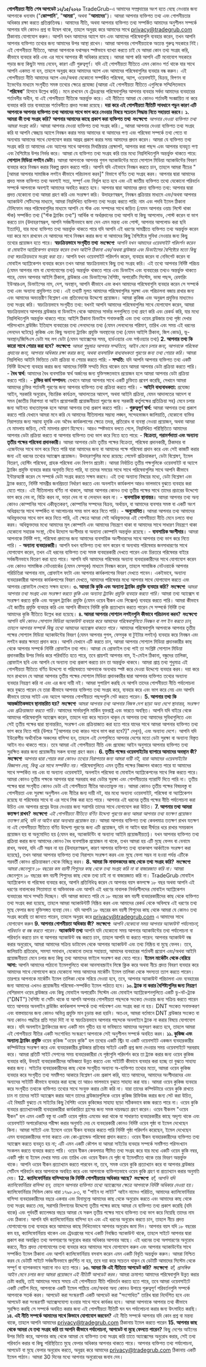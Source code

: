   **গোপনীয়তা নীতি** **শেষ আপডেট ১২/১৫/২০২০** TradeGrub-এ আমাদের সম্প্রদায়ের অংশ হতে বেছে নেওয়ার জন্য আপনাকে ধন্যবাদ ("**কোম্পানি**", "**আমরা**", অথবা "**আমাদের**")। আমরা আপনার ব্যক্তিগত তথ্য এবং গোপনীয়তার অধিকার রক্ষা করতে প্রতিশ্রুতিবদ্ধ। আমাদের নীতি, অথবা আপনার ব্যক্তিগত তথ্য সম্পর্কিত আমাদের অনুশীলন সম্পর্কে আপনার যদি কোনও প্রশ্ন বা উদ্বেগ থাকে, তাহলে অনুগ্রহ করে আমাদের সাথে privacy@tradegrub.com ঠিকানায় যোগাযোগ করুন। আপনি যখন আমাদের অ্যাপে যান এবং আমাদের পরিষেবাগুলি ব্যবহার করেন, তখন আপনি আপনার ব্যক্তিগত তথ্যের জন্য আমাদের উপর আস্থা রাখেন। আমরা আপনার গোপনীয়তাকে অত্যন্ত গুরুত্ব সহকারে নিই। এই গোপনীয়তা নীতিতে, আমরা আপনাকে যথাসম্ভব স্পষ্টভাবে ব্যাখ্যা করতে চাই যে আমরা কোন তথ্য সংগ্রহ করি, কীভাবে ব্যবহার করি এবং এর সাথে আপনার কী অধিকার রয়েছে। আমরা আশা করি আপনি এটি মনোযোগ সহকারে পড়ার জন্য কিছুটা সময় নেবেন, কারণ এটি গুরুত্বপূর্ণ। যদি এই গোপনীয়তা নীতিতে এমন কোনও শর্ত থাকে যার সাথে আপনি একমত না হন, তাহলে অনুগ্রহ করে আমাদের অ্যাপ এবং আমাদের পরিষেবাগুলির ব্যবহার বন্ধ করুন। এই গোপনীয়তা নীতি আমাদের অ্যাপ এবং/অথবা যেকোনো সম্পর্কিত পরিষেবা, অ্যাপ, ওয়েবসাইট, বিক্রয়, বিপণন বা ইভেন্টের মাধ্যমে সংগৃহীত সমস্ত তথ্যের ক্ষেত্রে প্রযোজ্য (আমরা এই গোপনীয়তা নীতিতে এগুলিকে সম্মিলিতভাবে "**পরিষেবা**" হিসাবে উল্লেখ করি)। মনে রাখবেন যে ট্রেডগ্রবের পরিষেবাগুলির আপনার ব্যবহার সর্বদা আমাদের ব্যবহারের শর্তাবলীর অধীন, যা এই গোপনীয়তা নীতিকে অন্তর্ভুক্ত করে। এই নীতিতে আমরা যে কোনও শর্তাবলী সংজ্ঞায়িত না করে ব্যবহার করি তার ব্যবহারের শর্তাবলীতে প্রদত্ত সংজ্ঞা রয়েছে। **দয়া করে এই গোপনীয়তা নীতিটি সাবধানে পড়ুন কারণ এটি আপনাকে আপনার ব্যক্তিগত তথ্য আমাদের সাথে ভাগ করে নেওয়ার বিষয়ে সচেতন সিদ্ধান্ত নিতে সহায়তা করবে।** **১. আমরা কী তথ্য সংগ্রহ করি?** **আপনার আমাদের কাছে প্রকাশ করা ব্যক্তিগত তথ্য** **_সংক্ষেপে:_** _আপনার দেওয়া ব্যক্তিগত তথ্য আমরা সংগ্রহ করি।_ আমরা আপনার দেওয়া ব্যক্তিগত তথ্য সংগ্রহ করি।_ আমরা আপনার দেওয়া ব্যক্তিগত তথ্য সংগ্রহ করি যা আপনি স্বেচ্ছায় অ্যাপে নিবন্ধন করার সময় আমাদের বা আমাদের পণ্য এবং পরিষেবা সম্পর্কে তথ্য পেতে বা অন্যথায় আমাদের সাথে যোগাযোগ করার আগ্রহ প্রকাশ করার সময় আমাদের প্রদান করেন। আমরা যে ব্যক্তিগত তথ্য সংগ্রহ করি তা আমাদের এবং অ্যাপের সাথে আপনার মিথস্ক্রিয়ার প্রেক্ষাপট, আপনার করা পছন্দ এবং আপনার ব্যবহৃত পণ্য এবং বৈশিষ্ট্যের উপর নির্ভর করে। আমরা যে ব্যক্তিগত তথ্য সংগ্রহ করি তার মধ্যে নিম্নলিখিতগুলি অন্তর্ভুক্ত থাকতে পারে: **সোশ্যাল মিডিয়া লগইন ডেটা।** আমরা আপনাকে আপনার গুগল অ্যাকাউন্টের মতো সোশ্যাল মিডিয়া অ্যাকাউন্টের বিবরণ ব্যবহার করে নিবন্ধন করার বিকল্প প্রদান করতে পারি। আপনি যদি এইভাবে নিবন্ধন করতে চান, তাহলে আমরা নীচের "[আমরা আপনার সামাজিক লগইন কীভাবে পরিচালনা করব]" বিভাগে বর্ণিত তথ্য সংগ্রহ করব। আপনার দ্বারা আমাদের প্রদত্ত সমস্ত ব্যক্তিগত তথ্য অবশ্যই সত্য, সম্পূর্ণ এবং নির্ভুল হতে হবে এবং এই জাতীয় ব্যক্তিগত তথ্যে যেকোনো পরিবর্তন সম্পর্কে আপনাকে অবশ্যই আমাদের অবহিত করতে হবে। আপনার দ্বারা আমাদের প্রদত্ত ব্যক্তিগত তথ্য: আপনার দ্বারা প্রদত্ত যেকোনো তথ্য আমরা গ্রহণ করি এবং সংরক্ষণ করি। উদাহরণস্বরূপ, নিবন্ধন প্রক্রিয়ার মাধ্যমে এবং/অথবা আপনার অ্যাকাউন্ট সেটিংসের মাধ্যমে, আমরা নিম্নলিখিত ব্যক্তিগত তথ্য সংগ্রহ করতে পারি: নাম এবং পদবি ইমেল ঠিকানা টেলিফোন নম্বর পরিষেবাগুলির মাধ্যমে আপনি যে স্টক এবং সম্পদের সাথে জড়িত (যেমন আপনার ওয়াচ লিস্টে থাকা স্টক) সম্পর্কিত তথ্য ("স্টক ট্র্যাকিং তথ্য") আর্থিক বা অর্থপ্রদানের তথ্য আপনি যা কিছু আপলোড, পোস্ট করেন বা ভাগ করতে চান (উদাহরণস্বরূপ, আপনি সর্বজনীনভাবে জমা দেন এমন মন্তব্য এবং পোস্ট, আপনার আপলোড করা ছবি ইত্যাদি), যার মধ্যে ব্যক্তিগত তথ্য অন্তর্ভুক্ত থাকতে পারে যদি আপনি এই ধরণের সামগ্রীতে ব্যক্তিগত তথ্য অন্তর্ভুক্ত করেন দয়া করে মনে রাখবেন যে আমাদের সাথে নিবন্ধন করার জন্য বা আমাদের কিছু বৈশিষ্ট্যের সুবিধা নেওয়ার জন্য কিছু তথ্যের প্রয়োজন হতে পারে। **স্বয়ংক্রিয়ভাবে সংগৃহীত তথ্য** **_সংক্ষেপে:_** _আপনি যখন আমাদের ওয়েবসাইট পরিদর্শন করেন বা মোবাইল অ্যাপ্লিকেশন ব্যবহার করেন তখন আইপি ঠিকানা এবং/অথবা ব্রাউজার এবং ডিভাইসের বৈশিষ্ট্যের মতো কিছু তথ্য স্বয়ংক্রিয়ভাবে সংগ্রহ করা হয়।_ আপনি যখন ওয়েবসাইট পরিদর্শন করেন, ব্যবহার করেন বা নেভিগেট করেন বা মোবাইল অ্যাপ্লিকেশন ব্যবহার করেন তখন আমরা স্বয়ংক্রিয়ভাবে কিছু তথ্য সংগ্রহ করি। এই তথ্যে আপনার নির্দিষ্ট পরিচয় (যেমন আপনার নাম বা যোগাযোগের তথ্য) অন্তর্ভুক্ত থাকতে পারে এবং ডিভাইস এবং ব্যবহারের তথ্যও অন্তর্ভুক্ত থাকতে পারে, যেমন আপনার আইপি ঠিকানা, ব্রাউজার এবং ডিভাইসের বৈশিষ্ট্য, অপারেটিং সিস্টেম, ভাষা পছন্দ, রেফারিং ইউআরএল, ডিভাইসের নাম, দেশ, অবস্থান, আপনি কীভাবে এবং কখন আমাদের পরিষেবাগুলি ব্যবহার করেন সে সম্পর্কে তথ্য এবং অন্যান্য প্রযুক্তিগত তথ্য। এই তথ্যটি মূলত আমাদের পরিষেবাগুলির সুরক্ষা এবং পরিচালনা বজায় রাখার জন্য এবং আমাদের অভ্যন্তরীণ বিশ্লেষণ এবং প্রতিবেদনের উদ্দেশ্যে প্রয়োজন। আমরা কুকিজ এবং অনুরূপ প্রযুক্তির মাধ্যমেও তথ্য সংগ্রহ করি। স্বয়ংক্রিয়ভাবে সংগৃহীত তথ্য: যখনই আপনি আমাদের পরিষেবাগুলির সাথে যোগাযোগ করেন, আমরা স্বয়ংক্রিয়ভাবে আপনার ব্রাউজার বা ডিভাইস থেকে আমাদের সার্ভার লগগুলিতে তথ্য গ্রহণ করি এবং রেকর্ড করি, যার মধ্যে নিম্নলিখিতগুলি অন্তর্ভুক্ত থাকতে পারে: আইপি ঠিকানা ডিভাইস শনাক্তকারী এবং তথ্য ওয়েব ব্রাউজার তথ্য পৃষ্ঠা দেখার পরিসংখ্যান ব্রাউজিং ইতিহাস ব্যবহারের তথ্য লেনদেনের তথ্য (যেমন লেনদেনের পরিমাণ, তারিখ এবং সময় এই ধরনের লেনদেন ঘটেছে) কুকিজ এবং কিছু অন্যান্য ট্র্যাকিং প্রযুক্তি অবস্থানের তথ্য (যেমন আইপি ঠিকানা, জিপ কোড), ভূ-অবস্থান/জিপিএস ডেটা সহ লগ ডেটা (যেমন অ্যাক্সেসের সময়, হার্ডওয়্যার এবং সফ্টওয়্যার তথ্য) **2. আপনার তথ্য কি কারো সাথে শেয়ার করা হবে?** **_সংক্ষেপে:_** _আমরা শুধুমাত্র আপনার সম্মতিতে, আইন মেনে চলার জন্য, আপনাকে পরিষেবা প্রদানের জন্য, আপনার অধিকার রক্ষা করার জন্য, অথবা ব্যবসায়িক বাধ্যবাধকতা পূরণের জন্য তথ্য শেয়ার করি।_ আমরা নিম্নলিখিত আইনি ভিত্তিতে ডেটা প্রক্রিয়া বা শেয়ার করতে পারি: - **সম্মতি:** যদি আপনি আপনার ব্যক্তিগত তথ্য একটি নির্দিষ্ট উদ্দেশ্যে ব্যবহার করার জন্য আমাদের নির্দিষ্ট সম্মতি দিয়ে থাকেন তবে আমরা আপনার ডেটা প্রক্রিয়া করতে পারি। - **বৈধ স্বার্থ:** আমাদের বৈধ ব্যবসায়িক স্বার্থ অর্জনের জন্য যুক্তিসঙ্গতভাবে প্রয়োজন হলে আমরা আপনার ডেটা প্রক্রিয়া করতে পারি। - **চুক্তির কার্য সম্পাদন:** যেখানে আমরা আপনার সাথে একটি চুক্তিতে প্রবেশ করেছি, সেখানে আমরা আমাদের চুক্তির শর্তাবলী পূরণের জন্য আপনার ব্যক্তিগত তথ্য প্রক্রিয়া করতে পারি। - **আইনি বাধ্যবাধকতা:** প্রযোজ্য আইন, সরকারি অনুরোধ, বিচারিক কার্যক্রম, আদালতের আদেশ, অথবা আইনি প্রক্রিয়া, যেমন আদালতের আদেশ বা সমন (জাতীয় নিরাপত্তা বা আইন প্রয়োগকারী প্রয়োজনীয়তা পূরণের জন্য সরকারী কর্তৃপক্ষের প্রতিক্রিয়া সহ) মেনে চলার জন্য আইনত বাধ্যতামূলক হলে আমরা আপনার তথ্য প্রকাশ করতে পারি। - **গুরুত্বপূর্ণ স্বার্থ:** আমরা আপনার তথ্য প্রকাশ করতে পারি যেখানে আমরা মনে করি যে আমাদের নীতিমালার সম্ভাব্য লঙ্ঘন, সন্দেহভাজন জালিয়াতি, যেকোনো ব্যক্তির নিরাপত্তার জন্য সম্ভাব্য হুমকি এবং অবৈধ কার্যকলাপের ক্ষেত্রে তদন্ত, প্রতিরোধ বা ব্যবস্থা নেওয়া প্রয়োজন, অথবা আমরা যে মামলায় জড়িত, সেই মামলার প্রমাণ হিসেবে। আরও স্পষ্টভাবে বলতে গেলে, নিম্নলিখিত পরিস্থিতিতে আমাদের আপনার ডেটা প্রক্রিয়া করতে বা আপনার ব্যক্তিগত তথ্য ভাগ করে নিতে হতে পারে: - **বিক্রেতা, পরামর্শদাতা এবং অন্যান্য তৃতীয় পক্ষের পরিষেবা প্রদানকারী।** আমরা আপনার ডেটা তৃতীয় পক্ষের বিক্রেতা, পরিষেবা প্রদানকারী, ঠিকাদার বা এজেন্টদের সাথে ভাগ করে নিতে পারি যারা আমাদের জন্য বা আমাদের পক্ষে পরিষেবা প্রদান করে এবং সেই কাজটি করার জন্য এই ধরনের তথ্যের অ্যাক্সেস প্রয়োজন। উদাহরণগুলির মধ্যে রয়েছে: পেমেন্ট প্রক্রিয়াকরণ, ডেটা বিশ্লেষণ, ইমেল বিতরণ, হোস্টিং পরিষেবা, গ্রাহক পরিষেবা এবং বিপণন প্রচেষ্টা। আমরা নির্বাচিত তৃতীয় পক্ষগুলিকে ওয়েবসাইট বা অ্যাপে ট্র্যাকিং প্রযুক্তি ব্যবহার করার অনুমতি দিতে পারি, যা তাদের সময়ের সাথে সাথে পরিষেবাগুলির সাথে আপনি কীভাবে ইন্টারঅ্যাক্ট করেন সে সম্পর্কে ডেটা সংগ্রহ করতে সক্ষম করবে। এই তথ্য অন্যান্য বিষয়ের মধ্যে, ডেটা বিশ্লেষণ এবং ট্র্যাক করতে, নির্দিষ্ট সামগ্রীর জনপ্রিয়তা নির্ধারণ করতে এবং অনলাইন কার্যকলাপ আরও ভালভাবে বুঝতে ব্যবহার করা যেতে পারে। এই নীতিমালায় বর্ণিত না থাকলে, আমরা আপনার কোনও তথ্য তৃতীয় পক্ষের সাথে তাদের প্রচারের উদ্দেশ্যে ভাগ করে নেব না, বিক্রি করব না, ভাড়া দেব না বা লেনদেন করব না। - **ব্যবসায়িক স্থানান্তর।** আমরা আপনার তথ্য অন্য কোনও কোম্পানির সাথে একীভূতকরণ, কোম্পানির সম্পদের বিক্রয়, অর্থায়ন, বা আমাদের ব্যবসার সমস্ত বা একটি অংশ অধিগ্রহণের সাথে সম্পর্কিত বা আলোচনার সময় ভাগ করে নিতে পারি। - **অনুমোদিত।** আমরা আপনার তথ্য আমাদের অধিভুক্তদের সাথে ভাগ করে নিতে পারি, এই ক্ষেত্রে আমরা সেই অধিভুক্তদের এই গোপনীয়তা নীতি মেনে চলতে বাধ্য করব। অধিভুক্তদের মধ্যে আমাদের মূল কোম্পানি এবং আমাদের নিয়ন্ত্রণে থাকা বা আমাদের সাথে সাধারণ নিয়ন্ত্রণে থাকা যেকোনো সহায়ক সংস্থা, যৌথ উদ্যোগ অংশীদার বা অন্যান্য কোম্পানি অন্তর্ভুক্ত রয়েছে। - **ব্যবসায়িক অংশীদার।** আমরা আপনাকে নির্দিষ্ট পণ্য, পরিষেবা প্রদানের জন্য আমাদের ব্যবসায়িক অংশীদারদের সাথে আপনার তথ্য ভাগ করে নিতে পারি। - **অন্যান্য ব্যবহারকারী।** আপনি যখন ব্যক্তিগত তথ্য ভাগ করেন বা অন্যথায় পরিষেবার জনসাধারণের সাথে যোগাযোগ করেন, তখন এই ধরনের ব্যক্তিগত তথ্য সমস্ত ব্যবহারকারী দেখতে পারেন এবং চিরতরে পরিষেবার বাইরে সর্বজনীনভাবে বিতরণ করা হতে পারে। আপনি যদি আমাদের পরিষেবার অন্যান্য ব্যবহারকারীদের সাথে যোগাযোগ করেন এবং কোনও সামাজিক নেটওয়ার্কের (যেমন ফেসবুক) মাধ্যমে নিবন্ধন করেন, তাহলে সামাজিক নেটওয়ার্কে আপনার পরিচিতিরা আপনার নাম, প্রোফাইল ফটো এবং আপনার কার্যকলাপের বিবরণ দেখতে পাবেন। একইভাবে, অন্যান্য ব্যবহারকারীরা আপনার কার্যকলাপের বিবরণ দেখতে, আমাদের পরিষেবার মধ্যে আপনার সাথে যোগাযোগ করতে এবং আপনার প্রোফাইল দেখতে সক্ষম হবেন। **৩. আমরা কি কুকি এবং অন্যান্য ট্র্যাকিং প্রযুক্তি ব্যবহার করি?** **_সংক্ষেপে:_** _আমরা আপনার তথ্য সংগ্রহ এবং সংরক্ষণ করতে কুকি এবং অন্যান্য ট্র্যাকিং প্রযুক্তি ব্যবহার করতে পারি।_ আমরা তথ্য অ্যাক্সেস বা সংরক্ষণ করতে কুকি এবং অনুরূপ ট্র্যাকিং প্রযুক্তি (যেমন ওয়েব বীকন এবং পিক্সেল) ব্যবহার করতে পারি। আমরা কীভাবে এই জাতীয় প্রযুক্তি ব্যবহার করি এবং আপনি কীভাবে নির্দিষ্ট কুকি প্রত্যাখ্যান করতে পারেন সে সম্পর্কে নির্দিষ্ট তথ্য আমাদের কুকি নীতিতে উল্লেখ করা হয়েছে। **৪. আমরা আপনার সোশ্যাল লগইনগুলি কীভাবে পরিচালনা করব?** **_সংক্ষেপে:_** _আপনি যদি কোনও সোশ্যাল মিডিয়া অ্যাকাউন্ট ব্যবহার করে আমাদের পরিষেবাগুলিতে নিবন্ধন বা লগ ইন করতে চান, তাহলে আপনার সম্পর্কে কিছু তথ্যে আমাদের অ্যাক্সেস থাকতে পারে।_ আমাদের পরিষেবাগুলি আপনাকে আপনার তৃতীয় পক্ষের সোশ্যাল মিডিয়া অ্যাকাউন্টের বিবরণ (যেমন আপনার গুগল, ফেসবুক বা টুইটার লগইন) ব্যবহার করে নিবন্ধন এবং লগইন করার ক্ষমতা প্রদান করে। আপনি যেখানে এটি করতে চান, আমরা আপনার সোশ্যাল মিডিয়া প্রদানকারীর কাছ থেকে আপনার সম্পর্কে নির্দিষ্ট প্রোফাইল তথ্য পাব। আমরা যে প্রোফাইল তথ্য পাই তা সংশ্লিষ্ট সোশ্যাল মিডিয়া প্রদানকারীর উপর নির্ভর করে পরিবর্তিত হতে পারে, তবে প্রায়শই আপনার নাম, ই-মেইল ঠিকানা, বন্ধুদের তালিকা, প্রোফাইল ছবি এবং আপনি যে অন্যান্য তথ্য প্রকাশ করতে চান তা অন্তর্ভুক্ত থাকবে। আমরা প্রাপ্ত তথ্য শুধুমাত্র এই গোপনীয়তা নীতিতে বর্ণিত উদ্দেশ্যে বা পরিষেবাতে আপনাকে অন্যথায় স্পষ্ট করে দেওয়া উদ্দেশ্যে ব্যবহার করব। দয়া করে মনে রাখবেন যে আমরা আপনার তৃতীয় পক্ষের সোশ্যাল মিডিয়া প্রদানকারীর দ্বারা আপনার ব্যক্তিগত তথ্যের অন্যান্য ব্যবহার নিয়ন্ত্রণ করি না এবং এর জন্য দায়ী নই। আমরা সুপারিশ করছি যে আপনি তাদের গোপনীয়তা নীতি পর্যালোচনা করে বুঝতে পারেন যে তারা কীভাবে আপনার ব্যক্তিগত তথ্য সংগ্রহ করে, ব্যবহার করে এবং ভাগ করে নেয় এবং আপনি কীভাবে তাদের সাইট এবং অ্যাপে আপনার গোপনীয়তা পছন্দগুলি সেট করতে পারেন। **5. আপনার তথ্য কি আন্তর্জাতিকভাবে স্থানান্তরিত হয়?** **_সংক্ষেপে:_** _আমরা আপনার তথ্য আপনার নিজস্ব দেশ ছাড়া অন্য দেশে স্থানান্তর, সংরক্ষণ এবং প্রক্রিয়াজাত করতে পারি।_ আমাদের সার্ভারগুলি মার্কিন যুক্তরাষ্ট্র এবং ভারতে অবস্থিত। আপনি যদি বাইরে থেকে আমাদের পরিষেবাগুলি অ্যাক্সেস করেন, তাহলে দয়া করে সচেতন থাকুন যে আপনার তথ্য আমাদের সুবিধাগুলিতে এবং সেই তৃতীয় পক্ষের দ্বারা স্থানান্তরিত, সংরক্ষণ এবং প্রক্রিয়াজাত করা হতে পারে যাদের সাথে আমরা আপনার ব্যক্তিগত তথ্য ভাগ করে নিতে পারি (উপরে "[আপনার তথ্য কারও সাথে ভাগ করা হবে?]" দেখুন), এবং অন্যান্য দেশে। আপনি যদি ইউরোপীয় অর্থনৈতিক অঞ্চলের বাসিন্দা হন, তাহলে এই দেশগুলিতে আপনার দেশের মতো ডেটা সুরক্ষা বা অন্যান্য বিস্তৃত আইন নাও থাকতে পারে। তবে আমরা এই গোপনীয়তা নীতি এবং প্রযোজ্য আইন অনুসারে আপনার ব্যক্তিগত তথ্য সুরক্ষিত করার জন্য প্রয়োজনীয় সকল ব্যবস্থা গ্রহণ করব। **6. তৃতীয় পক্ষের ওয়েবসাইটের ব্যাপারে আমাদের অবস্থান কী?** **_সংক্ষেপে:_** _আপনার দ্বারা শেয়ার করা কোনও তথ্যের নিরাপত্তার জন্য আমরা দায়ী নই, যারা আমাদের ওয়েবসাইটের বিজ্ঞাপন দেয়, কিন্তু এর সাথে সম্পর্কিত নয়।_ পরিষেবাগুলিতে এমন তৃতীয় পক্ষের বিজ্ঞাপন থাকতে পারে যা আমাদের সাথে সম্পর্কিত নয় এবং যা অন্যান্য ওয়েবসাইট, অনলাইন পরিষেবা বা মোবাইল অ্যাপ্লিকেশনের সাথে লিঙ্ক করতে পারে। আমরা কোনও তৃতীয় পক্ষকে আপনার দ্বারা সরবরাহ করা ডেটার সুরক্ষা এবং গোপনীয়তার গ্যারান্টি দিতে পারি না। তৃতীয় পক্ষের দ্বারা সংগৃহীত কোনও ডেটা এই গোপনীয়তা নীতির আওতাভুক্ত নয়। আমরা কোনও তৃতীয় পক্ষের বিষয়বস্তু বা গোপনীয়তা এবং সুরক্ষা অনুশীলন এবং নীতির জন্য দায়ী নই, যার মধ্যে অন্যান্য ওয়েবসাইট, পরিষেবা বা অ্যাপ্লিকেশন রয়েছে যা পরিষেবার সাথে বা এর সাথে লিঙ্ক করা হতে পারে। আপনার এই ধরনের তৃতীয় পক্ষের নীতি পর্যালোচনা করা উচিত এবং আপনার প্রশ্নের উত্তর দেওয়ার জন্য সরাসরি তাদের সাথে যোগাযোগ করা উচিত। **7. আপনার তথ্য আমরা কতক্ষণ রাখব?** **_সংক্ষেপে:_** _এই গোপনীয়তা নীতিতে বর্ণিত উদ্দেশ্য পূরণের জন্য আমরা আপনার তথ্য যতক্ষণ প্রয়োজন ততক্ষণ রাখি, যদি না আইন দ্বারা অন্যথায় প্রয়োজন হয়।_ আমরা আপনার ব্যক্তিগত তথ্য কেবলমাত্র ততক্ষণ রাখব যতক্ষণ না এই গোপনীয়তা নীতিতে বর্ণিত উদ্দেশ্য পূরণের জন্য এটি প্রয়োজন, যদি না আইন দ্বারা দীর্ঘতর ধরে রাখার সময়কাল প্রয়োজন হয় বা অনুমোদিত হয় (যেমন কর, অ্যাকাউন্টিং বা অন্যান্য আইনি প্রয়োজনীয়তা)। যখন আপনার ব্যক্তিগত তথ্য প্রক্রিয়া করার জন্য আমাদের কোনও বৈধ ব্যবসায়িক প্রয়োজন না থাকে, তখন আমরা হয় এটি মুছে ফেলব বা বেনামে রাখব, অথবা, যদি এটি সম্ভব না হয় (উদাহরণস্বরূপ, কারণ আপনার ব্যক্তিগত তথ্য ব্যাকআপ আর্কাইভে সংরক্ষণ করা হয়েছে), তখন আমরা আপনার ব্যক্তিগত তথ্য নিরাপদে সংরক্ষণ করব এবং মুছে ফেলা সম্ভব না হওয়া পর্যন্ত এটিকে পরবর্তী কোনও প্রক্রিয়াকরণ থেকে বিচ্ছিন্ন করব। **8. আমরা কি নাবালকদের কাছ থেকে তথ্য সংগ্রহ করি?** **_সংক্ষেপে:_** _আমরা জেনেশুনে ১৮ বছরের কম বয়সী শিশুদের কাছ থেকে তথ্য সংগ্রহ করি না বা বাজারজাত করি না।_ আমরা জেনেশুনে ১৮ বছরের কম বয়সী শিশুদের কাছ থেকে তথ্য চাই না বা বাজারজাত করি না। TradeGrub মোবাইল অ্যাপ্লিকেশন বা পরিষেবা ব্যবহার করে, আপনি প্রতিনিধিত্ব করেন যে আপনার বয়স কমপক্ষে ১৮ বছর অথবা আপনি এই ধরণের নাবালকের পিতামাতা বা অভিভাবক এবং আপনি এই ধরণের নাবালক নির্ভরশীলদের মোবাইল অ্যাপ্লিকেশন ব্যবহারের সাথে সম্মতি দিচ্ছেন। যদি আমরা জানতে পারি যে ১৮ বছরের কম বয়সী ব্যবহারকারীদের কাছ থেকে ব্যক্তিগত তথ্য সংগ্রহ করা হয়েছে, তাহলে আমরা অ্যাকাউন্টটি নিষ্ক্রিয় করব এবং আমাদের রেকর্ড থেকে অবিলম্বে এই ধরণের তথ্য মুছে ফেলার জন্য যুক্তিসঙ্গত ব্যবস্থা নেব। যদি আপনি ১৮ বছরের কম বয়সী শিশুদের কাছ থেকে আমরা যে কোনও তথ্য সংগ্রহ করেছি তা জানতে পারেন, তাহলে অনুগ্রহ করে privacy@tradegrub.com এ আমাদের সাথে যোগাযোগ করুন **9. আপনার গোপনীয়তা অধিকার কী?** **_সংক্ষেপে:_** _আপনি যেকোনো সময় আপনার অ্যাকাউন্ট পর্যালোচনা, পরিবর্তন বা বন্ধ করতে পারেন।_ **অ্যাকাউন্ট তথ্য** আপনি যদি যেকোনো সময় আপনার অ্যাকাউন্টের তথ্য পর্যালোচনা বা পরিবর্তন করতে চান বা আপনার অ্যাকাউন্ট বন্ধ করতে চান, তাহলে আপনি যা করতে পারেন: আপনার অ্যাকাউন্ট বন্ধ করার অনুরোধে, আমরা আমাদের সক্রিয় ডাটাবেস থেকে আপনার অ্যাকাউন্ট এবং তথ্য নিষ্ক্রিয় বা মুছে ফেলব। তবে, জালিয়াতি প্রতিরোধ, সমস্যা সমাধান, যেকোনো তদন্তে সহায়তা, আমাদের ব্যবহারের শর্তাবলী প্রয়োগ এবং/অথবা আইনি প্রয়োজনীয়তা মেনে চলার জন্য কিছু তথ্য আমাদের ফাইলে সংরক্ষণ করা যেতে পারে। **ইমেল মার্কেটিং থেকে বেরিয়ে আসা:** আপনি আমাদের পাঠানো ইমেলগুলিতে থাকা আনসাবস্ক্রাইব লিঙ্কে ক্লিক করে অথবা নীচে প্রদত্ত বিবরণ ব্যবহার করে আমাদের সাথে যোগাযোগ করে যেকোনো সময় আমাদের মার্কেটিং ইমেল তালিকা থেকে সদস্যতা ত্যাগ করতে পারেন। তারপরে আপনাকে মার্কেটিং ইমেল তালিকা থেকে সরিয়ে দেওয়া হবে, তবে, আপনার অ্যাকাউন্ট পরিচালনা এবং ব্যবহারের জন্য আমাদের এখনও প্রয়োজনীয় পরিষেবা-সম্পর্কিত ইমেল পাঠাতে হবে। **১০. ট্র্যাক না করার বৈশিষ্ট্যগুলির জন্য নিয়ন্ত্রণ** বেশিরভাগ ওয়েব ব্রাউজার এবং কিছু মোবাইল অপারেটিং সিস্টেম এবং মোবাইল অ্যাপ্লিকেশনগুলিতে একটি ডু-নট-ট্র্যাক ("DNT") বৈশিষ্ট্য বা সেটিং থাকে যা আপনি আপনার গোপনীয়তা পছন্দকে সংকেত দেওয়ার জন্য সক্রিয় করতে পারেন যাতে আপনার অনলাইন ব্রাউজিং কার্যকলাপ সম্পর্কে তথ্য পর্যবেক্ষণ এবং সংগ্রহ করা না হয়। DNT সংকেত সনাক্তকরণ এবং বাস্তবায়নের জন্য কোনও অভিন্ন প্রযুক্তি মান চূড়ান্ত করা হয়নি। অতএব, আমরা বর্তমানে DNT ব্রাউজার সংকেত বা অন্য কোনও পদ্ধতির প্রতি সাড়া দিই না যা স্বয়ংক্রিয়ভাবে আপনার পছন্দকে অনলাইনে ট্র্যাক না করার বিষয়ে যোগাযোগ করে। যদি অনলাইন ট্র্যাকিংয়ের জন্য একটি মান গৃহীত হয় যা ভবিষ্যতে আমাদের অনুসরণ করতে হবে, তাহলে আমরা এই গোপনীয়তা নীতির একটি সংশোধিত সংস্করণে আপনাকে সেই অনুশীলন সম্পর্কে অবহিত করব। **১১. কুকিজ এবং অন্যান্য ট্র্যাকিং প্রযুক্তি** ওয়েব কুকিজ "ওয়েব কুকি" হল তথ্যের একটি স্ট্রিং যা একটি ওয়েবসাইট একজন ব্যবহারকারীর কম্পিউটারে সংরক্ষণ করে এবং ব্যবহারকারীর ব্রাউজার প্রতিবার সাইটে একটি প্রশ্ন জমা দেওয়ার সময় ওয়েবসাইটে সরবরাহ করে। আমরা প্রতিটি সাইট সেশনের সময় ব্যবহারকারীরা যে পৃষ্ঠাগুলি পরিদর্শন করে তা ট্র্যাক করার জন্য ওয়েব কুকিজ ব্যবহার করি, উভয়ই ব্যবহারকারীদের অভিজ্ঞতা উন্নত করতে এবং সাইটটি কীভাবে ব্যবহার করা হচ্ছে তা বুঝতে সাহায্য করার জন্য। সাইটের ব্যবহারকারীদের কাছ থেকে সংগৃহীত অন্যান্য অ-ব্যক্তিগত তথ্যের মতো, আমরা ওয়েব কুকিজ ব্যবহার করে সংগৃহীত তথ্য সমষ্টিগত আকারে বিশ্লেষণ এবং প্রকাশ করি, যাতে আমাদের, আমাদের অংশীদারদের এবং অন্যদের সাইটটি কীভাবে ব্যবহার করা হচ্ছে তা আরও ভালভাবে বুঝতে সাহায্য করা যায়। আমরা ওয়েব কুকিজ ব্যবহার করে সংগৃহীত তথ্যকে ব্যক্তিগত তথ্যের সাথে সংযুক্ত করার চেষ্টা করি না। যারা তাদের কম্পিউটারে ওয়েব কুকি রাখতে চান না তাদের সাইট অ্যাক্সেস করার আগে তাদের ব্রাউজারগুলিকে ওয়েব কুকিজ রিফিউজ করার জন্য সেট করা উচিত, এই বিষয়টি বুঝতে যে সাইটের কিছু বৈশিষ্ট্য ওয়েব কুকিজের সাহায্য ছাড়া সঠিকভাবে কাজ করতে পারে না। ওয়েব কুকি ব্যবহার প্রত্যাখ্যানকারী ব্যবহারকারীরা কার্যকারিতা হ্রাসের জন্য সমস্ত দায়বদ্ধতা গ্রহণ করেন। ওয়েব বীকনস "ওয়েব বীকন" হল এমন একটি বস্তু যা একটি ওয়েব পৃষ্ঠায় এমবেড করা থাকে যা সাধারণত ব্যবহারকারীর কাছে অদৃশ্য থাকে এবং ওয়েবসাইট অপারেটরদের পরীক্ষা করার অনুমতি দেয় যে ব্যবহারকারী কোনও নির্দিষ্ট ওয়েব পৃষ্ঠা বা ইমেল দেখেছেন কিনা। আমরা সাইটে এবং ইমেলে ওয়েব বীকন ব্যবহার করতে পারি নির্দিষ্ট পৃষ্ঠা পরিদর্শন করেছেন, ইমেল দেখেছেন এমন ব্যবহারকারীদের গণনা করতে এবং কো-ব্র্যান্ডেড পরিষেবা প্রদান করতে। ওয়েব বীকন ব্যবহারকারীদের ব্যক্তিগত তথ্য অ্যাক্সেস করতে ব্যবহৃত হয় না; এটি এমন একটি কৌশল যা আমরা সাইটের ব্যবহার সম্পর্কে সমষ্টিগত পরিসংখ্যান সংকলন করতে ব্যবহার করতে পারি। ওয়েব বীকন কেবলমাত্র সীমিত তথ্য সংগ্রহ করে যার মধ্যে একটি ওয়েব কুকি নম্বর, একটি পৃষ্ঠা বা ইমেল দেখার সময় এবং তারিখ এবং ওয়েব বীকন যে পৃষ্ঠা বা ইমেলটিতে থাকে তার বিবরণ অন্তর্ভুক্ত থাকে। আপনি ওয়েব বীকন প্রত্যাখ্যান করতে পারবেন না, তবে, সমস্ত ওয়েব কুকি প্রত্যাখ্যান করে বা আপনার ব্রাউজার সেটিংস পরিবর্তন করে আপনাকে অবহিত করে এবং আপনাকে ব্যক্তিগতভাবে ওয়েব কুকি গ্রহণ বা প্রত্যাখ্যান করার অনুমতি দেয়। **12. ক্যালিফোর্নিয়ার বাসিন্দাদের কি নির্দিষ্ট গোপনীয়তার অধিকার আছে?** **_সংক্ষেপে:_** _হ্যাঁ, আপনি যদি ক্যালিফোর্নিয়ার বাসিন্দা হন, তাহলে আপনার ব্যক্তিগত তথ্যে অ্যাক্সেসের ক্ষেত্রে আপনাকে নির্দিষ্ট অধিকার দেওয়া হয়।_ ক্যালিফোর্নিয়ার সিভিল কোড ধারা ১৭৯৮.৮৩, যা "শাইন দ্য লাইট" আইন নামেও পরিচিত, আমাদের ক্যালিফোর্নিয়ার বাসিন্দা ব্যবহারকারীদের বছরে একবার এবং বিনামূল্যে আমাদের কাছ থেকে অনুরোধ করতে এবং আমাদের কাছ থেকে তথ্য সংগ্রহ করতে দেয়, সরাসরি বিপণনের উদ্দেশ্যে তৃতীয় পক্ষের কাছে আমরা যে ব্যক্তিগত তথ্য প্রকাশ করেছি (যদি থাকে) এবং পূর্ববর্তী ক্যালেন্ডার বছরে আমরা যে সকল তৃতীয় পক্ষের সাথে ব্যক্তিগত তথ্য ভাগ করে নিয়েছি তাদের নাম এবং ঠিকানা। আপনি যদি ক্যালিফোর্নিয়ার বাসিন্দা হন এবং এই ধরনের অনুরোধ করতে চান, তাহলে নীচে প্রদত্ত যোগাযোগের তথ্য ব্যবহার করে আমাদের কাছে লিখিতভাবে আপনার অনুরোধ জমা দিন। আপনার বয়স যদি ১৮ বছরের কম হয়, ক্যালিফোর্নিয়ায় থাকেন এবং ট্রেডগ্রাবের সাথে একটি নিবন্ধিত অ্যাকাউন্ট থাকে, তাহলে সাইটে আপনার দ্বারা প্রকাশ করা অবাঞ্ছিত তথ্য অপসারণের অনুরোধ করার অধিকার আপনার আছে। এই ধরনের তথ্য অপসারণের অনুরোধ করতে, নীচে প্রদত্ত যোগাযোগের তথ্য ব্যবহার করে আমাদের সাথে যোগাযোগ করুন এবং আপনার অ্যাকাউন্টের সাথে সম্পর্কিত ইমেল ঠিকানা এবং আপনি ক্যালিফোর্নিয়ায় বসবাস করেন এমন একটি বিবৃতি অন্তর্ভুক্ত করুন। আমরা নিশ্চিত করব যে ডেটাটি সাইটে সর্বজনীনভাবে প্রদর্শিত না হয়, তবে দয়া করে সচেতন থাকুন যে ডেটাটি আমাদের সিস্টেম থেকে সম্পূর্ণ বা ব্যাপকভাবে সরানো নাও হতে পারে। **১৩. আমরা কি এই নীতিতে আপডেট করি?** **_সংক্ষেপে:_** _হ্যাঁ, প্রাসঙ্গিক আইন মেনে চলার জন্য আমরা প্রয়োজনে এই নীতিটি আপডেট করব।_ আমরা ক্রমাগত আমাদের পরিষেবাগুলি উন্নত করার চেষ্টা করছি, তাই আমাদের সময়ে সময়ে এই গোপনীয়তা নীতি পরিবর্তন করতে হতে পারে, তবে আমরা ওয়েবসাইটে একটি নোটিশ দিয়ে, আপনাকে একটি ইমেল পাঠিয়ে এবং/অথবা অন্য কোনও উপায়ে গুরুত্বপূর্ণ পরিবর্তনগুলি সম্পর্কে আপনাকে সতর্ক করব। আপডেট করা সংস্করণটি একটি আপডেট করা "সংশোধিত" তারিখ দ্বারা নির্দেশিত হবে এবং আপডেট করা সংস্করণটি অ্যাক্সেসযোগ্য হওয়ার সাথে সাথে কার্যকর হবে। আমরা আপনাকে আপনার তথ্য কীভাবে সুরক্ষিত করছি সে সম্পর্কে অবহিত করার জন্য এই গোপনীয়তা নীতিটি ঘন ঘন পর্যালোচনা করার জন্য উৎসাহিত করছি। **১৪. এই নীতি সম্পর্কে আমাদের সাথে কিভাবে যোগাযোগ করবেন?** এই নীতি সম্পর্কে আপনার যদি কোন প্রশ্ন বা মন্তব্য থাকে, তাহলে আপনি আমাদের privacy@tradegrub.com ঠিকানায় ইমেল করতে পারেন **15. আপনার কাছ থেকে আমরা যে তথ্য সংগ্রহ করি তা আপনি কীভাবে পর্যালোচনা, আপডেট বা মুছে ফেলতে পারেন?** কিছু দেশের আইনের উপর ভিত্তি করে, আপনার কাছ থেকে আমরা যে ব্যক্তিগত তথ্য সংগ্রহ করি তাতে অ্যাক্সেসের অনুরোধ করার, সেই তথ্য পরিবর্তন করার বা কিছু পরিস্থিতিতে মুছে ফেলার অধিকার আপনার থাকতে পারে। আপনার ব্যক্তিগত তথ্য পর্যালোচনা, আপডেট বা মুছে ফেলার অনুরোধ করতে, অনুগ্রহ করে আমাদের privacy@tradegrub.com ঠিকানায় একটি ইমেল পাঠান। আমরা 30 দিনের মধ্যে আপনার অনুরোধের জবাব দেব।